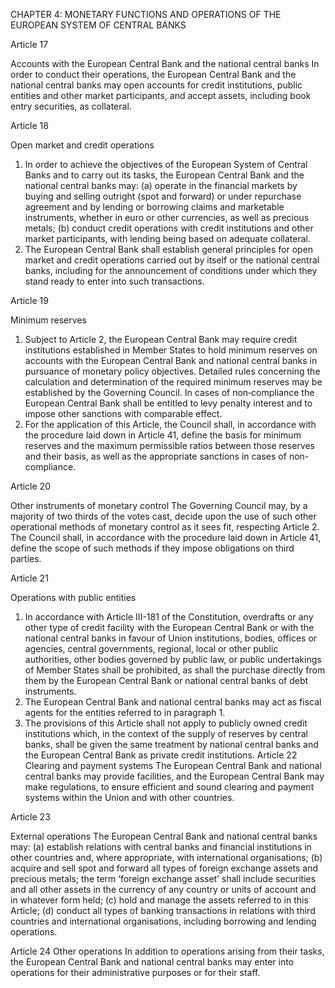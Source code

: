CHAPTER 4: MONETARY FUNCTIONS AND OPERATIONS OF THE EUROPEAN SYSTEM OF CENTRAL BANKS

Article 17

Accounts with the European Central Bank and the national central banks
In order to conduct their operations, the European Central Bank and the national central banks may
open accounts for credit institutions, public entities and other market participants, and accept assets,
including book entry securities, as collateral.

Article 18

Open market and credit operations
1. In order to achieve the objectives of the European System of Central Banks and to carry out its
tasks, the European Central Bank and the national central banks may:
(a) operate in the financial markets by buying and selling outright (spot and forward) or under
repurchase agreement and by lending or borrowing claims and marketable instruments, whether
in euro or other currencies, as well as precious metals;
(b) conduct credit operations with credit institutions and other market participants, with lending
being based on adequate collateral.
2. The European Central Bank shall establish general principles for open market and credit
operations carried out by itself or the national central banks, including for the announcement of
conditions under which they stand ready to enter into such transactions.

Article 19

Minimum reserves
1. Subject to Article 2, the European Central Bank may require credit institutions established in
Member States to hold minimum reserves on accounts with the European Central Bank and national
central banks in pursuance of monetary policy objectives. Detailed rules concerning the calculation
and determination of the required minimum reserves may be established by the Governing Council.
In cases of non‑compliance the European Central Bank shall be entitled to levy penalty interest and to
impose other sanctions with comparable effect.
2. For the application of this Article, the Council shall, in accordance with the procedure laid down
in Article 41, define the basis for minimum reserves and the maximum permissible ratios between
those reserves and their basis, as well as the appropriate sanctions in cases of non-compliance.

Article 20

Other instruments of monetary control
The Governing Council may, by a majority of two thirds of the votes cast, decide upon the use of
such other operational methods of monetary control as it sees fit, respecting Article 2.
The Council shall, in accordance with the procedure laid down in Article 41, define the scope of such
methods if they impose obligations on third parties.

Article 21

Operations with public entities
1. In accordance with Article III-181 of the Constitution, overdrafts or any other type of credit
facility with the European Central Bank or with the national central banks in favour of Union
institutions, bodies, offices or agencies, central governments, regional, local or other public
authorities, other bodies governed by public law, or public undertakings of Member States shall be
prohibited, as shall the purchase directly from them by the European Central Bank or national central
banks of debt instruments.
2. The European Central Bank and national central banks may act as fiscal agents for the entities
referred to in paragraph 1.
3. The provisions of this Article shall not apply to publicly owned credit institutions which, in the
context of the supply of reserves by central banks, shall be given the same treatment by national
central banks and the European Central Bank as private credit institutions.
Article 22
Clearing and payment systems
The European Central Bank and national central banks may provide facilities, and the European
Central Bank may make regulations, to ensure efficient and sound clearing and payment systems
within the Union and with other countries.

Article 23

External operations
The European Central Bank and national central banks may:
(a) establish relations with central banks and financial institutions in other countries and, where
appropriate, with international organisations;
(b) acquire and sell spot and forward all types of foreign exchange assets and precious metals; the
term ‘foreign exchange asset’ shall include securities and all other assets in the currency of any
country or units of account and in whatever form held;
(c) hold and manage the assets referred to in this Article;
(d) conduct all types of banking transactions in relations with third countries and international
organisations, including borrowing and lending operations.

Article 24
Other operations
In addition to operations arising from their tasks, the European Central Bank and national central
banks may enter into operations for their administrative purposes or for their staff.


